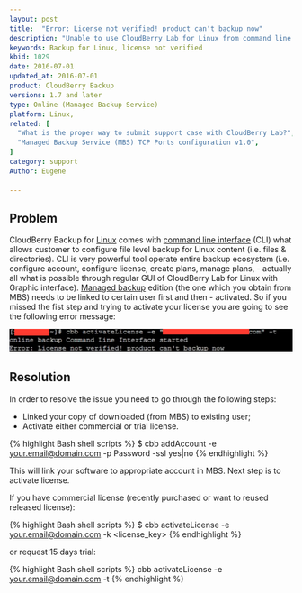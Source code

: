 ```yaml
---
layout: post
title:  "Error: License not verified! product can't backup now"
description: "Unable to use CloudBerry Lab for Linux from command line with: «Error: License not verified! product can't backup now»"
keywords: Backup for Linux, license not verified
kbid: 1029
date: 2016-07-01
updated_at: 2016-07-01
product: CloudBerry Backup
versions: 1.7 and later
type: Online (Managed Backup Service)
platform: Linux,
related: [
  "What is the proper way to submit support case with CloudBerry Lab?",
  "Managed Backup Service (MBS) TCP Ports configuration v1.0",
]
category: support
Author: Eugene

---
```

## Problem

CloudBerry Backup for [Linux][1f46d3be] comes with [command line interface][4ac3b676] (CLI) what allows customer to configure file level backup for Linux content (i.e. files & directories). CLI is very powerful tool operate entire backup ecosystem (i.e. configure account, configure license, create plans, manage plans, - actually all what is possible through regular GUI of CloudBerry Lab for Linux with Graphic interface). [Managed backup][f239e3e0] edition (the one which you obtain from MBS) needs to be linked to certain user first and then - activated. So if you missed the fist step and trying to activate your license you are going to see the following error message:

![Error: License not verified! Product can't backup now](/images/error_License_not_verified_product_cant_backup_now.png)

## Resolution

In order to resolve the issue you need to go through the following steps:

*  Linked your copy of downloaded (from MBS) to existing user;
*  Activate either commercial or trial license.

{% highlight Bash shell scripts %}
$ cbb addAccount -e your.email@domain.com -p Password -ssl yes|no
{% endhighlight %}

This will link your software to appropriate account in MBS. Next step is to activate license.

If you have commercial license (recently purchased or want to reused released license):

{% highlight Bash shell scripts %}
$ cbb activateLicense -e your.email@domain.com -k <license_key>
{% endhighlight %}

or request 15 days trial:

{% highlight Bash shell scripts %}
cbb activateLicense -e your.email@domain.com -t
{% endhighlight %}


  [1f46d3be]: http://www.cloudberrylab.com/backuplinux.aspx "CloudBerry Lab for Linux OS"
  [4ac3b676]: http://www.cloudberrylab.com/backupcmd_nix.aspx "Command Line Interface for Linux"
  [f239e3e0]: http://www.cloudberrylab.com/managed-online-backup-service-amazon-s3-azure.aspx "Managed backup"
